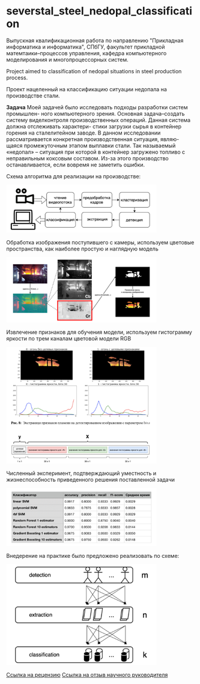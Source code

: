 # severstal_steel_nedopal_classification
Выпускная квалификационная работа по направлению "Прикладная информатика и информатика", СПбГУ, факультет прикладной матемтаики–процессов управления, кафедра компьютерного моделирования и многопроцессорных систем.

Project aimed to classification of nedopal situations in steel production process. 

Проект нацеленный на классификацию ситуации недопала на производстве стали.

**Задача**
Моей задачей было исследовать подходы разработки систем промышлен- ного компьютерного зрения. Основная задача–создать систему виделконтроля производственных операций. Данная система должна отслеживать характери- стики загрузки сырья в контейнер горения на сталелитейном заводе. В данном исследовании рассматривается конкретная производственная ситуация, являю- щаяся промежуточным этапом выплавки стали. Так называемый «недопал» – ситуация при которой в контейнер загружено топливо с неправильным коксовым составом. Из-за этого производство останавливается, если вовремя не заметить ошибки.

Схема алгоритма для реализации на производстве:

<img src="https://github.com/buchacha/severstal_steel_nedopal_classification/blob/master/scheme.png" width="400" />

Обработка изображения поступившего с камеры, используем цветовые пространства, как наиболее простую и наглядную модель

<img src="https://github.com/buchacha/severstal_steel_nedopal_classification/blob/master/modification.png" width="400" />

Извлечение признаков для обучения модели, используем гистограмму яркости по трем каналам цветовой модели RGB

<img src="https://github.com/buchacha/severstal_steel_nedopal_classification/blob/master/extraction.png" width="400" />

Численный эксперимент, подтверждающий уместность и жизнеспособность приведенного решения поставленной задачи

<img src="https://github.com/buchacha/severstal_steel_nedopal_classification/blob/master/result.png" width="400" />

Внедерение на практике было предложено реализовать по схеме:

<img src="https://github.com/buchacha/severstal_steel_nedopal_classification/blob/master/conclude.png" width="400" />

[Ссылка на рецензию](РецензияКрасильников20.pdf)
[Ссылка на отзыв научного руководителя](Отзыв_ВКР_Красильников.pdf)

